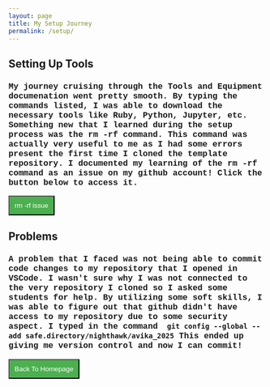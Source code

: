 ```yaml
---
layout: page
title: My Setup Journey
permalink: /setup/
---
```


## Setting Up Tools
<h3 style="font-family: Courier New"> <strong> My journey cruising through the Tools and Equipment documenation went pretty smooth. By typing the commands listed, I was able to download the necessary tools like Ruby, Python, Jupyter, etc. Something new that I learned during the setup process was the rm -rf command. This command was actually very useful to me as I had some errors present the first time I cloned the template repository. I documented my learning of the rm -rf command as an issue on my github account! Click the button below to access it. </strong> </h3>
<a href="https://github.com/avikaprasad22/avika_2025/issues/1" target="_blank">
<button style="background-color: #4CAF50; color: white; padding: 10px"> rm -rf issue </button> </a>

## Problems
<h3 style="font-family: Courier New"> <strong> A problem that I faced was not being able to commit code changes to my repository that I opened in VSCode. I wasn't sure why I was not connected to the very repository I cloned so I asked some students for help. By utilizing some soft skills, I was able to figure out that github didn't have access to my repository due to some security aspect. I typed in the command <code> git config --global --add safe.directory/nighthawk/avika_2025</code> This ended up giving me version control and now I can commit!</strong> </h3>

<a href="avika_2025/index.md">
<button style="background-color: #4CAF50; color: white; padding: 10px"> Back To Homepage </button> </a>